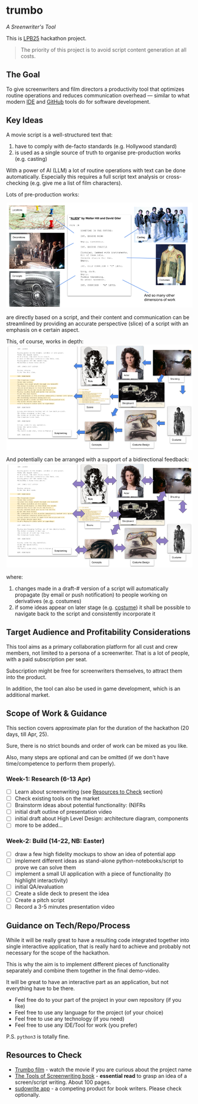 # trumbo
_A Sreenwriter's Tool_

This is [LPB25](https://www.kxsb.org/lpb25) hackathon project.

> The priority of this project is to avoid script content generation at all costs. 

## The Goal

To give screenwriters and film directors a productivity tool 
that optimizes routine operations and reduces communication overhead — 
similar to what modern [IDE](https://www.jetbrains.com/idea/) and [GitHub](https://github.com/) tools do for software development.

## Key Ideas

A movie script is a well-structured text that:

1) have to comply with de-facto standards (e.g. Hollywood standard)
2) is used as a single source of truth to organise pre-production works (e.g. casting)

With a power of AI (LLM) a lot of routine operations with text can be done automatically. 
Especially this requires a full script text analysis or cross-checking (e.g. give me a list of film characters).

Lots of pre-production works:

![script-dimensions.png](assets/script-dimensions.png)

are directly based on a script, and their content and communication can be streamlined 
by providing an accurate perspective (slice) of a script with an emphasis on e certain aspect.

This, of course, works in depth:
![pre-production-dependencies.png](assets/pre-production-dependencies.png)

And potentially can be arranged with a support of a bidirectional feedback:
![script-feedback-and-iterations.png](assets/script-feedback-and-iterations.png)

where:
1) changes made in a draft-# version of a script will automatically propagate (by email or push notification) to people working on derivatives (e.g. costumes)
2) if some ideas appear on later stage (e.g. [costume](https://en.wikipedia.org/wiki/Predator_(fictional_species)#:~:text=The%20Predator%20was%20originally%20designed,weeks%2C%20ending%20in%20February%201987.)) it shall be possible to navigate back to the script and consistently incorporate it

## Target Audience and Profitability Considerations

This tool aims as a primary collaboration platform for all cust and crew members, 
not limited to a persona of a screenwriter. That is a lot of people, with a paid subscription per seat.

Subscription might be free for screenwriters themselves, to attract them into the product.

In addition, the tool can also be used in game development, which is an additional market.

## Scope of Work & Guidance

This section covers approximate plan for the duration of the hackathon (20 days, till Apr, 25).

Sure, there is no strict bounds and order of work can be mixed as you like. 

Also, many steps are optional and can be omitted (if we don't have time/competence to perform them properly).

### Week-1: Research (6-13 Apr)

 - [ ] Learn about screenwriting (see [Resources to Check](#resources-to-check) section)
 - [ ] Check existing tools on the market
 - [ ] Brainstorm ideas about potential functionality: (N)FRs
 - [ ] initial draft outline of presentation video
 - [ ] initial draft about High Level Design: architecture diagram, components
 - [ ] more to be added... 

### Week-2: Build (14-22, NB: Easter)

 - [ ] draw a few high fidelity mockups to show an idea of potential app
 - [ ] implement different ideas as stand-alone python-notebooks/script to prove we can solve them
 - [ ] implement a small UI application with a piece of functionality (to highlight interactivity)
 - [ ] initial QA/evaluation
 - [ ] Create a slide deck to present the idea
 - [ ] Create a pitch script
 - [ ] Record a 3-5 minutes presentation video

## Guidance on Tech/Repo/Process

While it will be really great to have a resulting code integrated together
into single interactive application, that is really hard to achieve and probably
not necessary for the scope of the hackathon.

This is why the aim is to implement different pieces of functionality
separately and combine them together in the final demo-video. 

It will be great to have an interactive part as an application, 
but not everything have to be there. 

 - Feel free do to your part of the project in your own repository (if you like)
 - Feel free to use any language for the project (of your choice)
 - Feel free to use any technology (if you need)
 - Feel free to use any IDE/Tool for work (you prefer)

P.S. `python3` is totally fine.

## Resources to Check

 - [Trumbo film](https://en.wikipedia.org/wiki/Trumbo_(2015_film)) - watch the movie if you are curious about the project name
 - [The Tools of Screenwriting book](https://www.amazon.co.uk/gp/product/0312119089) - **essential read** to grasp an idea of a screen/script writing. About 100 pages.
 - [sudowrite app](https://sudowrite.com/) - a competing product for book writers. Please check optionally.

